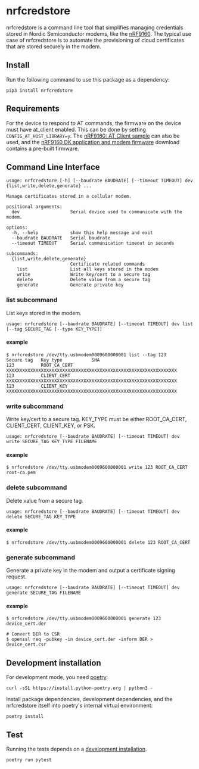 # nrfcredstore

nrfcredstore is a command line tool that simplifies managing credentials stored in Nordic Semiconductor modems, like the [nRF9160](https://www.nordicsemi.com/products/nrf9160). The typical use case of nrfcredstore is to automate the provisioning of cloud certificates that are stored securely in the modem.

## Install

Run the following command to use this package as a dependency:

    pip3 install nrfcredstore

## Requirements

For the device to respond to AT commands, the firmware on the device must have at_client enabled. This can be done by setting `CONFIG_AT_HOST_LIBRARY=y`. The [nRF9160: AT Client sample](https://developer.nordicsemi.com/nRF_Connect_SDK/doc/latest/nrf/samples/nrf9160/at_client/README.html) can also be used, and the [nRF9160 DK application and modem firmware](https://www.nordicsemi.com/Products/Development-hardware/nRF9160-DK/Download#infotabs) download contains a pre-built firmware.

## Command Line Interface

```
usage: nrfcredstore [-h] [--baudrate BAUDRATE] [--timeout TIMEOUT] dev {list,write,delete,generate} ...

Manage certificates stored in a cellular modem.

positional arguments:
  dev                   Serial device used to communicate with the modem.

options:
  -h, --help            show this help message and exit
  --baudrate BAUDRATE   Serial baudrate
  --timeout TIMEOUT     Serial communication timeout in seconds

subcommands:
  {list,write,delete,generate}
                        Certificate related commands
    list                List all keys stored in the modem
    write               Write key/cert to a secure tag
    delete              Delete value from a secure tag
    generate            Generate private key
```

### list subcommand

List keys stored in the modem.

```
usage: nrfcredstore [--baudrate BAUDRATE] [--timeout TIMEOUT] dev list [--tag SECURE_TAG [--type KEY_TYPE]]
```

#### example

```
$ nrfcredstore /dev/tty.usbmodem0009600000001 list --tag 123
Secure tag   Key type           SHA
123          ROOT_CA_CERT       XXXXXXXXXXXXXXXXXXXXXXXXXXXXXXXXXXXXXXXXXXXXXXXXXXXXXXXXXXXXXXXX
123          CLIENT_CERT        XXXXXXXXXXXXXXXXXXXXXXXXXXXXXXXXXXXXXXXXXXXXXXXXXXXXXXXXXXXXXXXX
123          CLIENT_KEY         XXXXXXXXXXXXXXXXXXXXXXXXXXXXXXXXXXXXXXXXXXXXXXXXXXXXXXXXXXXXXXXX
```

### write subcommand

Write key/cert to a secure tag. KEY_TYPE must be either ROOT_CA_CERT, CLIENT_CERT, CLIENT_KEY, or PSK.

```
usage: nrfcredstore [--baudrate BAUDRATE] [--timeout TIMEOUT] dev write SECURE_TAG KEY_TYPE FILENAME
```

#### example

    $ nrfcredstore /dev/tty.usbmodem0009600000001 write 123 ROOT_CA_CERT root-ca.pem

### delete subcommand

Delete value from a secure tag.

```
usage: nrfcredstore [--baudrate BAUDRATE] [--timeout TIMEOUT] dev delete SECURE_TAG KEY_TYPE
```

#### example

    $ nrfcredstore /dev/tty.usbmodem0009600000001 delete 123 ROOT_CA_CERT

### generate subcommand

Generate a private key in the modem and output a certificate signing request.

```
usage: nrfcredstore [--baudrate BAUDRATE] [--timeout TIMEOUT] dev generate SECURE_TAG FILENAME
```

#### example

    $ nrfcredstore /dev/tty.usbmodem0009600000001 generate 123 device_cert.der

    # Convert DER to CSR
    $ openssl req -pubkey -in device_cert.der -inform DER > device_cert.csr

## Development installation

For development mode, you need [poetry](https://python-poetry.org/):

    curl -sSL https://install.python-poetry.org | python3 -

Install package dependencies, development dependencies, and the nrfcredstore itself into poetry's internal virtual environment:

    poetry install

## Test

Running the tests depends on a [development installation](#development-installation).

    poetry run pytest
